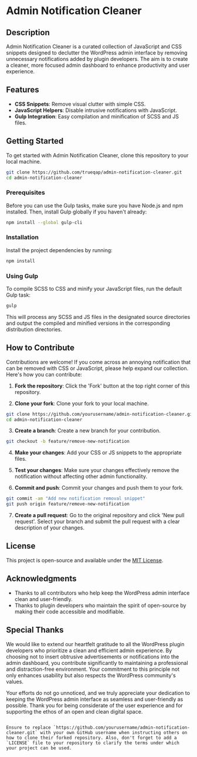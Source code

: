 # Admin Notification Cleaner

## Description

Admin Notification Cleaner is a curated collection of JavaScript and CSS snippets designed to declutter the WordPress admin interface by removing unnecessary notifications added by plugin developers. The aim is to create a cleaner, more focused admin dashboard to enhance productivity and user experience.

## Features

- **CSS Snippets**: Remove visual clutter with simple CSS.
- **JavaScript Helpers**: Disable intrusive notifications with JavaScript.
- **Gulp Integration**: Easy compilation and minification of SCSS and JS files.

## Getting Started

To get started with Admin Notification Cleaner, clone this repository to your local machine.

```bash
git clone https://github.com/trueqap/admin-notification-cleaner.git
cd admin-notification-cleaner
```


### Prerequisites

Before you can use the Gulp tasks, make sure you have Node.js and npm installed. Then, install Gulp globally if you haven't already:

```bash
npm install --global gulp-cli
```

### Installation

Install the project dependencies by running:

```bash
npm install
```

### Using Gulp

To compile SCSS to CSS and minify your JavaScript files, run the default Gulp task:

```bash
gulp
```

This will process any SCSS and JS files in the designated source directories and output the compiled and minified versions in the corresponding distribution directories.

## How to Contribute

Contributions are welcome! If you come across an annoying notification that can be removed with CSS or JavaScript, please help expand our collection. Here's how you can contribute:

1. **Fork the repository**: Click the 'Fork' button at the top right corner of this repository.

2. **Clone your fork**: Clone your fork to your local machine.

```bash
git clone https://github.com/yourusername/admin-notification-cleaner.git
cd admin-notification-cleaner
```

3. **Create a branch**: Create a new branch for your contribution.

```bash
git checkout -b feature/remove-new-notification
```

4. **Make your changes**: Add your CSS or JS snippets to the appropriate files.

5. **Test your changes**: Make sure your changes effectively remove the notification without affecting other admin functionality.

6. **Commit and push**: Commit your changes and push them to your fork.

```bash
git commit -am "Add new notification removal snippet"
git push origin feature/remove-new-notification
```

7. **Create a pull request**: Go to the original repository and click 'New pull request'. Select your branch and submit the pull request with a clear description of your changes.

## License

This project is open-source and available under the [MIT License](LICENSE).

## Acknowledgments

-   Thanks to all contributors who help keep the WordPress admin interface clean and user-friendly.
-   Thanks to plugin developers who maintain the spirit of open-source by making their code accessible and modifiable.

## Special Thanks

We would like to extend our heartfelt gratitude to all the WordPress plugin developers who prioritize a clean and efficient admin experience. By choosing not to insert obtrusive advertisements or notifications into the admin dashboard, you contribute significantly to maintaining a professional and distraction-free environment. Your commitment to this principle not only enhances usability but also respects the WordPress community's values.

Your efforts do not go unnoticed, and we truly appreciate your dedication to keeping the WordPress admin interface as seamless and user-friendly as possible. Thank you for being considerate of the user experience and for supporting the ethos of an open and clean digital space.

```

Ensure to replace `https://github.com/yourusername/admin-notification-cleaner.git` with your own GitHub username when instructing others on how to clone their forked repository. Also, don't forget to add a `LICENSE` file to your repository to clarify the terms under which your project can be used.
```
